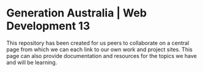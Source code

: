 # Generation Australia | Web Development 13

This repository has been created for us peers to collaborate on a central page from which we can each link to our own work and project sites. This page can also provide documentation and resources for the topics we have and will be learning.
<summary>
<detail></detail>
</summary>